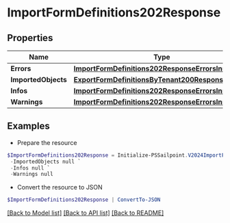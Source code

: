 # ImportFormDefinitions202Response
## Properties

Name | Type | Description | Notes
------------ | ------------- | ------------- | -------------
**Errors** | [**ImportFormDefinitions202ResponseErrorsInner[]**](ImportFormDefinitions202ResponseErrorsInner.md) |  | [optional] 
**ImportedObjects** | [**ExportFormDefinitionsByTenant200ResponseInner[]**](ExportFormDefinitionsByTenant200ResponseInner.md) |  | [optional] 
**Infos** | [**ImportFormDefinitions202ResponseErrorsInner[]**](ImportFormDefinitions202ResponseErrorsInner.md) |  | [optional] 
**Warnings** | [**ImportFormDefinitions202ResponseErrorsInner[]**](ImportFormDefinitions202ResponseErrorsInner.md) |  | [optional] 

## Examples

- Prepare the resource
```powershell
$ImportFormDefinitions202Response = Initialize-PSSailpoint.V2024ImportFormDefinitions202Response  -Errors null `
 -ImportedObjects null `
 -Infos null `
 -Warnings null
```

- Convert the resource to JSON
```powershell
$ImportFormDefinitions202Response | ConvertTo-JSON
```

[[Back to Model list]](../README.md#documentation-for-models) [[Back to API list]](../README.md#documentation-for-api-endpoints) [[Back to README]](../README.md)

